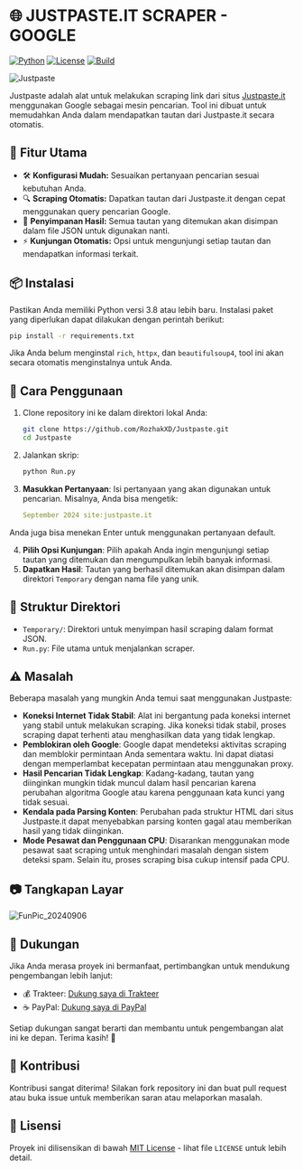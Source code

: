 # 🌐 JUSTPASTE.IT SCRAPER - GOOGLE

[![Python](https://img.shields.io/badge/Python-3.8+-blue.svg)](https://www.python.org/downloads/release/python-380/)
[![License](https://img.shields.io/badge/License-MIT-yellow.svg)](https://opensource.org/licenses/MIT)
[![Build](https://img.shields.io/badge/Build-Passing-green.svg)](https://github.com/RozhakXD/Justpaste)

![Justpaste](https://github.com/user-attachments/assets/7ec54619-14da-4e40-8b32-d2a032c6052f)

Justpaste adalah alat untuk melakukan scraping link dari situs [Justpaste.it](https://justpaste.it/) menggunakan Google sebagai mesin pencarian. Tool ini dibuat untuk memudahkan Anda dalam mendapatkan tautan dari Justpaste.it secara otomatis.

## 🚀 Fitur Utama
- 🛠️ **Konfigurasi Mudah:** Sesuaikan pertanyaan pencarian sesuai kebutuhan Anda.
- 🔍 **Scraping Otomatis:** Dapatkan tautan dari Justpaste.it dengan cepat menggunakan query pencarian Google.
- 📂 **Penyimpanan Hasil:** Semua tautan yang ditemukan akan disimpan dalam file JSON untuk digunakan nanti.
- ⚡ **Kunjungan Otomatis:** Opsi untuk mengunjungi setiap tautan dan mendapatkan informasi terkait.

## 📦 Instalasi
Pastikan Anda memiliki Python versi 3.8 atau lebih baru. Instalasi paket yang diperlukan dapat dilakukan dengan perintah berikut:

```bash
pip install -r requirements.txt
```

Jika Anda belum menginstal `rich`, `httpx`, dan `beautifulsoup4`, tool ini akan secara otomatis menginstalnya untuk Anda.

## 📝 Cara Penggunaan
1. Clone repository ini ke dalam direktori lokal Anda:
    ```bash
    git clone https://github.com/RozhakXD/Justpaste.git
    cd Justpaste
    ```
2. Jalankan skrip:
    ```bash
    python Run.py
    ```
3. **Masukkan Pertanyaan**: Isi pertanyaan yang akan digunakan untuk pencarian. Misalnya, Anda bisa mengetik:
    ```yaml
    September 2024 site:justpaste.it
    ```
Anda juga bisa menekan Enter untuk menggunakan pertanyaan default.

4. **Pilih Opsi Kunjungan**: Pilih apakah Anda ingin mengunjungi setiap tautan yang ditemukan dan mengumpulkan lebih banyak informasi.
5. **Dapatkan Hasil**: Tautan yang berhasil ditemukan akan disimpan dalam direktori `Temporary` dengan nama file yang unik.

## 📂 Struktur Direktori
- `Temporary/`: Direktori untuk menyimpan hasil scraping dalam format JSON.
- `Run.py`: File utama untuk menjalankan scraper.

## ⚠️ Masalah
Beberapa masalah yang mungkin Anda temui saat menggunakan Justpaste:

- **Koneksi Internet Tidak Stabil**: Alat ini bergantung pada koneksi internet yang stabil untuk melakukan scraping. Jika koneksi tidak stabil, proses scraping dapat terhenti atau menghasilkan data yang tidak lengkap.
- **Pemblokiran oleh Google**: Google dapat mendeteksi aktivitas scraping dan memblokir permintaan Anda sementara waktu. Ini dapat diatasi dengan memperlambat kecepatan permintaan atau menggunakan proxy.
- **Hasil Pencarian Tidak Lengkap**: Kadang-kadang, tautan yang diinginkan mungkin tidak muncul dalam hasil pencarian karena perubahan algoritma Google atau karena penggunaan kata kunci yang tidak sesuai.
- **Kendala pada Parsing Konten**: Perubahan pada struktur HTML dari situs Justpaste.it dapat menyebabkan parsing konten gagal atau memberikan hasil yang tidak diinginkan.
- **Mode Pesawat dan Penggunaan CPU**: Disarankan menggunakan mode pesawat saat scraping untuk menghindari masalah dengan sistem deteksi spam. Selain itu, proses scraping bisa cukup intensif pada CPU.

## 📷 Tangkapan Layar
![FunPic_20240906](https://github.com/user-attachments/assets/e976ebcf-61a9-4ec9-94de-06e2ec6479fc)

## 💬 Dukungan
Jika Anda merasa proyek ini bermanfaat, pertimbangkan untuk mendukung pengembangan lebih lanjut:

- 💰 Trakteer: [Dukung saya di Trakteer](https://trakteer.id/rozhak_official/tip)
- ☕ PayPal: [Dukung saya di PayPal](https://paypal.me/rozhak9)

Setiap dukungan sangat berarti dan membantu untuk pengembangan alat ini ke depan. Terima kasih! 🙏

## 🙌 Kontribusi
Kontribusi sangat diterima! Silakan fork repository ini dan buat pull request atau buka issue untuk memberikan saran atau melaporkan masalah.

## 📜 Lisensi
Proyek ini dilisensikan di bawah [MIT License](https://github.com/RozhakXD/Justpaste?tab=MIT-1-ov-file) - lihat file `LICENSE` untuk lebih detail.
